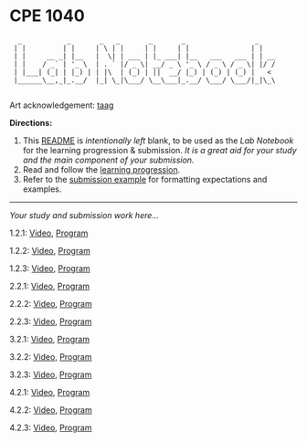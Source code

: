 # CPE 1040
```
  _           _       _   _       _       _                 _    
 | |         | |     | \ | |     | |     | |               | |   
 | |     __ _| |__   |  \| | ___ | |_ ___| |__   ___   ___ | | __
 | |    / _` | '_ \  | . ` |/ _ \| __/ _ \ '_ \ / _ \ / _ \| |/ /
 | |___| (_| | |_) | | |\  | (_) | ||  __/ |_) | (_) | (_) |   < 
 |______\__,_|_.__/  |_| \_|\___/ \__\___|_.__/ \___/ \___/|_|\_\
                                                                                                                      
```
Art acknowledgement: [taag](http://patorjk.com/software/taag/)

**Directions:** 
1. This [README](README.md) is _intentionally left_ blank, to be used as the _Lab Notebook_ for the learning progression & submission. _It is a great aid for your study and the main component of your submission._
2. Read and follow the [learning progression](learning-progression.md).
3. Refer to the [submission example](submission-example.md) for formatting expectations and examples. 
---

_Your study and submission work here..._

1.2.1: [Video](https://msudenver.yuja.com/Dashboard/Permalink?authCode=1798831905&b=3583761&linkType=video), [Program](programs/microbit-program-1-2-1.js)

1.2.2: [Video](https://msudenver.yuja.com/Dashboard/Permalink?authCode=2123561003&b=3583772&linkType=video), [Program](programs/microbit-program-1-2-2.js)

1.2.3: [Video](https://msudenver.yuja.com/Dashboard/Permalink?authCode=1060898398&b=3583785&linkType=video), [Program](programs/microbit-program-1-2-3.js)

2.2.1: [Video](https://msudenver.yuja.com/Dashboard/Permalink?authCode=457772674&b=3583795&linkType=video), [Program](programs/microbit-program-2-2-1.js)

2.2.2: [Video](https://msudenver.yuja.com/Dashboard/Permalink?authCode=393643683&b=3583800&linkType=video), [Program](programs/microbit-program-2-2-2.js)

2.2.3: [Video](https://msudenver.yuja.com/Dashboard/Permalink?authCode=1673388573&b=3583811&linkType=video), [Program](programs/microbit-program-2-2-3.js)

3.2.1: [Video](https://msudenver.yuja.com/Dashboard/Permalink?authCode=457772674&b=3583795&linkType=video), [Program](programs/microbit-program-3-2-1.js)

3.2.2: [Video](https://msudenver.yuja.com/Dashboard/Permalink?authCode=1147719203&b=3583821&linkType=video), [Program](programs/microbit-program-3-2-2.js)

3.2.3: [Video](https://msudenver.yuja.com/Dashboard/Permalink?authCode=1673388573&b=3583811&linkType=video), [Program](programs/microbit-program-3-2-3.js)

4.2.1: [Video](https://msudenver.yuja.com/Dashboard/Permalink?authCode=1087722527&b=3583829&linkType=video), [Program](programs/microbit-program-4-2-1.js)

4.2.2: [Video](https://msudenver.yuja.com/Dashboard/Permalink?authCode=1559482930&b=3583845&linkType=video), [Program](programs/microbit-program-4-2-2.js)

4.2.3: [Video](), [Program](programs/)
